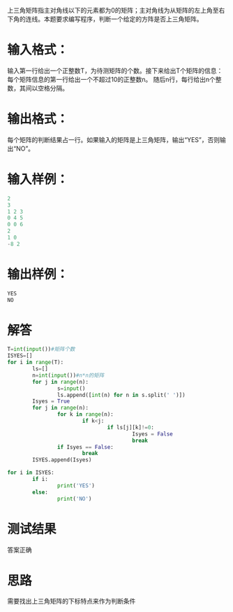 上三角矩阵指主对角线以下的元素都为0的矩阵；主对角线为从矩阵的左上角至右下角的连线。本题要求编写程序，判断一个给定的方阵是否上三角矩阵。
# 输入格式：
输入第一行给出一个正整数T，为待测矩阵的个数。接下来给出T个矩阵的信息：每个矩阵信息的第一行给出一个不超过10的正整数n。
随后n行，每行给出n个整数，其间以空格分隔。
# 输出格式：
每个矩阵的判断结果占一行。如果输入的矩阵是上三角矩阵，输出“YES”，否则输出“NO”。
# 输入样例：
```python
2
3
1 2 3
0 4 5
0 0 6
2
1 0
-8 2
```
# 输出样例：
```python
YES
NO
```
# 解答
```python
T=int(input())#矩阵个数
ISYES=[]
for i in range(T):
        ls=[]
        n=int(input())#n*n的矩阵
        for j in range(n):
                s=input()
                ls.append([int(n) for n in s.split(' ')])
        Isyes = True
        for j in range(n):
                for k in range(n):                        
                        if k<j:
                                if ls[j][k]!=0:
                                        Isyes = False
                                        break
                if Isyes == False:
                        break
        ISYES.append(Isyes)

for i in ISYES:
        if i:
                print('YES')
        else:
                print('NO')
```
# 测试结果
答案正确
# 思路
需要找出上三角矩阵的下标特点来作为判断条件
